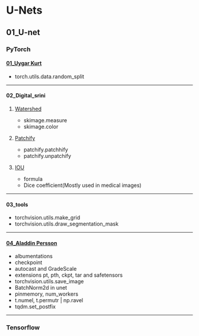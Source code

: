 # U-Nets

## 01_U-net

### PyTorch

#### [01_Uygar Kurt](https://youtu.be/HS3Q_90hnDg?si=NmitL-5xzu2EiGwn)

- torch.utils.data.random_split

---

#### 02_Digital_srini

1. [Watershed](https://youtu.be/lOZDTDOlqfk?si=4qumQIubzNk-0lSg)
    - skimage.measure
    - skimage.color
2. [Patchify](https://youtu.be/LM9yisNYfyw?si=yfS69X_scKEQBvDb)
    - patchify.patchhify
    - patchify.unpatchify
3. [IOU](https://youtu.be/BNPW1mYbgS4?si=xjmlOIrjgNDb0xfw)

    - formula
    - Dice coefficient(Mostly used in medical images)

---

#### 03_tools

- torchvision.utils.make_grid
- torchvision.utils.draw_segmentation_mask

---

#### [04_Aladdin Persson](https://www.youtube.com/watch?v=IHq1t7NxS8k&t=278s)

- albumentations
- checkpoint
- autocast and GradeScale
- extensions pt, pth, ckpt, tar and safetensors
- torchvision.utils.save_image
- BatchNorm2d in unet
- pinmemory, num_workers
- t.numel, t.permutr | np.ravel
- tqdm.set_postfix

---

### Tensorflow